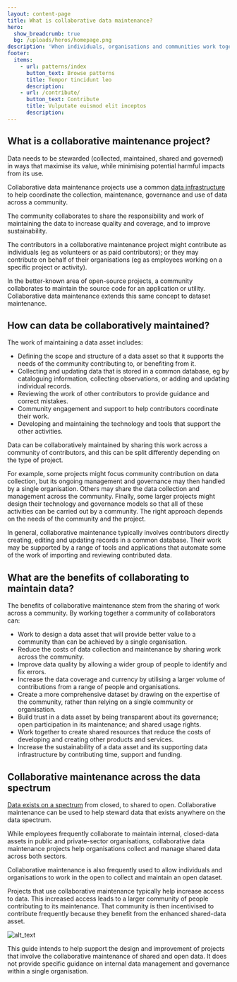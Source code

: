 ```yaml
---
layout: content-page
title: What is collaborative data maintenance?
hero:
  show_breadcrumb: true
  bg: /uploads/heros/homepage.png
description: 'When individuals, organisations and communities work together to share the work of collecting and maintaining shared data assets this is described as ‘collaborative data maintenance’.'
footer:
  items:
    - url: patterns/index
      button_text: Browse patterns
      title: Tempor tincidunt leo
      description:
    - url: /contribute/
      button_text: Contribute
      title: Vulputate euismod elit inceptos
      description:
---
```


## What is a collaborative maintenance project?

Data needs to be stewarded (collected, maintained, shared and governed) in ways that maximise its value, while minimising potential harmful impacts from its use.

Collaborative data maintenance projects use a common [data infrastructure](https://theodi.org/article/principles-for-strengthening-our-data-infrastructure/) to help coordinate the collection, maintenance, governance and use of data across a community.

The community collaborates to share the responsibility and work of maintaining the data to increase quality and coverage, and to improve sustainability.

The contributors in a collaborative maintenance project might contribute as individuals (eg as volunteers or as paid contributors); or they may contribute on behalf of their organisations (eg as employees working on a specific project or activity).

In the better-known area of open-source projects, a community collaborates to maintain the source code for an application or utility. Collaborative data maintenance extends this same concept to dataset maintenance.


## How can data be collaboratively maintained?

The work of maintaining a data asset includes:



*   Defining the scope and structure of a data asset so that it supports the needs of the community contributing to, or benefiting from it.
*   Collecting and updating data that is stored in a common database, eg by cataloguing information, collecting observations, or adding and updating individual records.
*   Reviewing the work of other contributors to provide guidance and correct mistakes.
*   Community engagement and support to help contributors coordinate their work.
*   Developing and maintaining the technology and tools that support the other activities.

Data can be collaboratively maintained by sharing this work across a community of contributors, and this can be split differently depending on the type of project.

For example, some projects might focus community contribution on data collection, but its ongoing management and governance may then handled by a single organisation. Others may share the data collection and management across the community. Finally, some larger projects might design their technology and governance models so that all of these activities can be carried out by a community. The right approach depends on the needs of the community and the project.

In general, collaborative maintenance typically involves contributors directly creating, editing and updating records in a common database. Their work may be supported by a range of tools and applications that automate some of the work of importing and reviewing contributed data.


## What are the benefits of collaborating to maintain data?

The benefits of collaborative maintenance stem from the sharing of work across a community. By working together a community of collaborators can:



*   Work to design a data asset that will provide better value to a community than can be achieved by a single organisation.
*   Reduce the costs of data collection and maintenance by sharing work across the community.
*   Improve data quality by allowing a wider group of people to identify and fix errors.
*   Increase the data coverage and currency by utilising a larger volume of contributions from a range of people and organisations.
*   Create a more comprehensive dataset by drawing on the expertise of the community, rather than relying on a single community or organisation.
*   Build trust in a data asset by being transparent about its governance; open participation in its maintenance; and shared usage rights.
*   Work together to create shared resources that reduce the costs of developing and creating other products and services.
*   Increase the sustainability of a data asset and its supporting data infrastructure by contributing time, support and funding.


## Collaborative maintenance across the data spectrum

[Data exists on a spectrum](https://theodi.org/data-spectrum) from closed, to shared to open. Collaborative maintenance can be used to help steward data that exists anywhere on the data spectrum.

While employees frequently collaborate to maintain internal, closed-data assets in public and private-sector organisations, collaborative data maintenance projects help organisations collect and manage shared data across both sectors.

Collaborative maintenance is also frequently used to allow individuals and organisations to work in the open to collect and maintain an open dataset.

Projects that use collaborative maintenance typically help increase access to data. This increased access leads to a larger community of people contributing to its maintenance. That community is then incentivised to contribute frequently because they benefit from the enhanced shared-data asset.

![alt_text](images/What-is0.png "image_tooltip")


This guide intends to help support the design and improvement of projects that involve the collaborative maintenance of shared and open data. It does not provide specific guidance on internal data management and governance within a single organisation.
